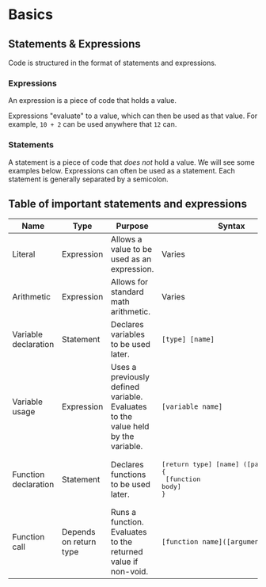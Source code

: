 # Basics

## Statements & Expressions

Code is structured in the format of statements and expressions. 

### Expressions

An expression is a piece of code that holds a value.

Expressions "evaluate" to a value, which can then be used as that value. For example, `10 + 2` can be used anywhere that `12` can.

### Statements

A statement is a piece of code that *does not* hold a value. We will see some examples below. Expressions can often be used as a statement. Each statement is generally separated by a semicolon.

## Table of important statements and expressions

| Name | Type | Purpose | Syntax | Example(s) |
|------|------|---------|--------|------------|
| Literal | Expression | Allows a value to be used as an expression. | Varies | `10`, `"hello"`, `'c'` |
| Arithmetic | Expression | Allows for standard math arithmetic. | Varies | `2 + 2`, `5 / 3`, `3 * 4` |
| Variable declaration | Statement | Declares variables to be used later. | `[type] [name]` | `int num`, `std::string name` |
| Variable usage | Expression | Uses a previously defined variable. Evaluates to the value held by the variable. | `[variable name]` | `num`, `name` |
| Function declaration | Statement | Declares functions to be used later. | <pre>[return type] [name] ([parameters]) <br/>{<br/>    [function body]<br/>}</pre> | <pre>int add (int i1, int i2) <br/>{<br/>    return i1 + i2;<br/>}</pre> |
| Function call | Depends on return type | Runs a function. Evaluates to the returned value if non-void. | `[function name]([arguments])` | `add(10, 20)` |
